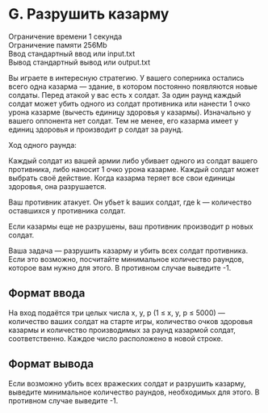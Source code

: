G. Разрушить казарму
=============
Ограничение времени	1 секунда  
Ограничение памяти	256Mb  
Ввод	стандартный ввод или input.txt  
Вывод	стандартный вывод или output.txt  
  
Вы играете в интересную стратегию. У вашего соперника остались всего одна казарма — здание, в котором постоянно появляются новые солдаты. Перед атакой у вас есть x солдат. За один раунд каждый солдат может убить одного из солдат противника или нанести 1 очко урона казарме (вычесть единицу здоровья у казармы). Изначально у вашего оппонента нет солдат. Тем не менее, его казарма имеет y единиц здоровья и производит p солдат за раунд.  

Ход одного раунда:  

Каждый солдат из вашей армии либо убивает одного из солдат вашего противника, либо наносит 1 очко урона казарме. Каждый солдат может выбрать своё действие. Когда казарма теряет все свои единицы здоровья, она разрушается.  

Ваш противник атакует. Он убьет k ваших солдат, где k — количество оставшихся у противника солдат.  

Если казармы еще не разрушены, ваш противник производит p новых солдат.  

Ваша задача — разрушить казарму и убить всех солдат противника. Если это возможно, посчитайте минимальное количество раундов, которое вам нужно для этого. В противном случае выведите -1.  


Формат ввода
--------------
На вход подаётся три целых числа x, y, p (1 ≤ x, y, p ≤ 5000) — количество ваших солдат на старте игры, количество очков здоровья казармы и количество производимых за раунд казармой солдат, соответственно. Каждое число расположено в новой строке.

Формат вывода
------------
Если возможно убить всех вражеских солдат и разрушить казарму, выведите минимальное количество раундов, необходимых для этого. В противном случае выведите -1.

